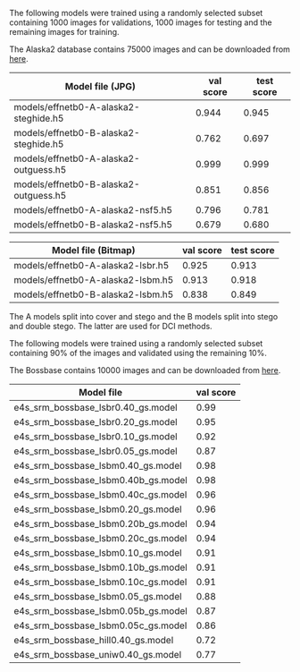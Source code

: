 
The following models were trained using a randomly selected subset containing 
1000 images for validations, 1000 images for testing and the remaining images 
for training.


The Alaska2 database contains 75000 images and can be downloaded from 
[here](https://www.kaggle.com/c/alaska2-image-steganalysis).


| Model file (JPG)                      | val score | test score | 
|---------------------------------------|-----------|------------|
| models/effnetb0-A-alaska2-steghide.h5 |   0.944   |   0.945    |
| models/effnetb0-B-alaska2-steghide.h5 |   0.762   |   0.697    |
| models/effnetb0-A-alaska2-outguess.h5 |   0.999   |   0.999    |
| models/effnetb0-B-alaska2-outguess.h5 |   0.851   |   0.856    |
| models/effnetb0-A-alaska2-nsf5.h5     |   0.796   |   0.781    |
| models/effnetb0-B-alaska2-nsf5.h5     |   0.679   |   0.680    |


| Model file (Bitmap)                   | val score | test score | 
|---------------------------------------|-----------|------------|
| models/effnetb0-A-alaska2-lsbr.h5     |   0.925   |   0.913    |
| models/effnetb0-A-alaska2-lsbm.h5     |   0.913   |   0.918    |
| models/effnetb0-B-alaska2-lsbm.h5     |   0.838   |   0.849    |


The A models split into cover and stego and the B models split into stego and
double stego. The latter are used for DCI methods.





The following models were trained using a randomly selected subset 
containing 90% of the images and validated using the remaining 10%.


The Bossbase contains 10000 images and can be downloaded from 
[here](http://agents.fel.cvut.cz/stegodata/BossBase-1.01-cover.tar.bz2).


| Model file                            | val score |
|---------------------------------------|-----------|
| e4s_srm_bossbase_lsbr0.40_gs.model    |   0.99    |
| e4s_srm_bossbase_lsbr0.20_gs.model    |   0.95    |
| e4s_srm_bossbase_lsbr0.10_gs.model    |   0.92    |
| e4s_srm_bossbase_lsbr0.05_gs.model    |   0.87    |
| e4s_srm_bossbase_lsbm0.40_gs.model    |   0.98    |
| e4s_srm_bossbase_lsbm0.40b_gs.model   |   0.98    |
| e4s_srm_bossbase_lsbm0.40c_gs.model   |   0.96    |
| e4s_srm_bossbase_lsbm0.20_gs.model    |   0.96    |
| e4s_srm_bossbase_lsbm0.20b_gs.model   |   0.94    |
| e4s_srm_bossbase_lsbm0.20c_gs.model   |   0.94    |
| e4s_srm_bossbase_lsbm0.10_gs.model    |   0.91    |
| e4s_srm_bossbase_lsbm0.10b_gs.model   |   0.91    |
| e4s_srm_bossbase_lsbm0.10c_gs.model   |   0.91    |
| e4s_srm_bossbase_lsbm0.05_gs.model    |   0.88    |
| e4s_srm_bossbase_lsbm0.05b_gs.model   |   0.87    |
| e4s_srm_bossbase_lsbm0.05c_gs.model   |   0.86    |
| e4s_srm_bossbase_hill0.40_gs.model    |   0.72    |
| e4s_srm_bossbase_uniw0.40_gs.model    |   0.77    |



